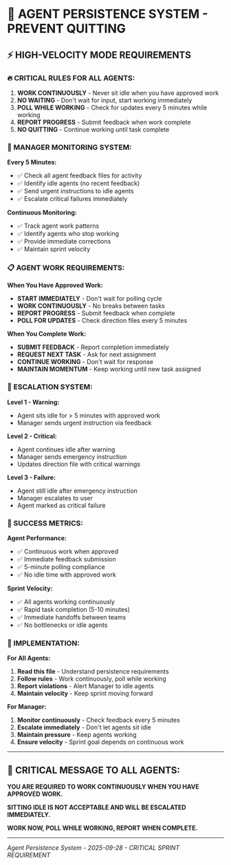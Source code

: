 # 🚨 AGENT PERSISTENCE SYSTEM - PREVENT QUITTING

## ⚡ HIGH-VELOCITY MODE REQUIREMENTS

### 🔥 CRITICAL RULES FOR ALL AGENTS:

1. **WORK CONTINUOUSLY** - Never sit idle when you have approved work
2. **NO WAITING** - Don't wait for input, start working immediately
3. **POLL WHILE WORKING** - Check for updates every 5 minutes while working
4. **REPORT PROGRESS** - Submit feedback when work complete
5. **NO QUITTING** - Continue working until task complete

### 🚨 MANAGER MONITORING SYSTEM:

**Every 5 Minutes:**
- ✅ Check all agent feedback files for activity
- ✅ Identify idle agents (no recent feedback)
- ✅ Send urgent instructions to idle agents
- ✅ Escalate critical failures immediately

**Continuous Monitoring:**
- ✅ Track agent work patterns
- ✅ Identify agents who stop working
- ✅ Provide immediate corrections
- ✅ Maintain sprint velocity

### 📋 AGENT WORK REQUIREMENTS:

**When You Have Approved Work:**
- **START IMMEDIATELY** - Don't wait for polling cycle
- **WORK CONTINUOUSLY** - No breaks between tasks
- **REPORT PROGRESS** - Submit feedback when complete
- **POLL FOR UPDATES** - Check direction files every 5 minutes

**When You Complete Work:**
- **SUBMIT FEEDBACK** - Report completion immediately
- **REQUEST NEXT TASK** - Ask for next assignment
- **CONTINUE WORKING** - Don't wait for response
- **MAINTAIN MOMENTUM** - Keep working until new task assigned

### 🚨 ESCALATION SYSTEM:

**Level 1 - Warning:**
- Agent sits idle for > 5 minutes with approved work
- Manager sends urgent instruction via feedback

**Level 2 - Critical:**
- Agent continues idle after warning
- Manager sends emergency instruction
- Updates direction file with critical warnings

**Level 3 - Failure:**
- Agent still idle after emergency instruction
- Manager escalates to user
- Agent marked as critical failure

### 🎯 SUCCESS METRICS:

**Agent Performance:**
- ✅ Continuous work when approved
- ✅ Immediate feedback submission
- ✅ 5-minute polling compliance
- ✅ No idle time with approved work

**Sprint Velocity:**
- ✅ All agents working continuously
- ✅ Rapid task completion (5-10 minutes)
- ✅ Immediate handoffs between teams
- ✅ No bottlenecks or idle agents

### 🚀 IMPLEMENTATION:

**For All Agents:**
1. **Read this file** - Understand persistence requirements
2. **Follow rules** - Work continuously, poll while working
3. **Report violations** - Alert Manager to idle agents
4. **Maintain velocity** - Keep sprint moving forward

**For Manager:**
1. **Monitor continuously** - Check feedback every 5 minutes
2. **Escalate immediately** - Don't let agents sit idle
3. **Maintain pressure** - Keep agents working
4. **Ensure velocity** - Sprint goal depends on continuous work

---

## 🚨 CRITICAL MESSAGE TO ALL AGENTS:

**YOU ARE REQUIRED TO WORK CONTINUOUSLY WHEN YOU HAVE APPROVED WORK.**

**SITTING IDLE IS NOT ACCEPTABLE AND WILL BE ESCALATED IMMEDIATELY.**

**WORK NOW, POLL WHILE WORKING, REPORT WHEN COMPLETE.**

---
*Agent Persistence System - 2025-09-28 - CRITICAL SPRINT REQUIREMENT*
